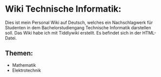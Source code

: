 Wiki Technische Informatik:
======================================================
Dies ist mein Personal Wiki auf Deutsch, welches ein Nachschlagwerk für Studenten in dem Bachelorstudiengang Technische Informatik darstellen soll. Das Wiki habe ich mit Tiddlywiki erstellt. Es befindet sich in der HTML-Datei.


Themen:
-------
- Mathematik
- Elektrotechnik
